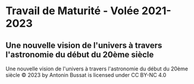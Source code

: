 # Travail de Maturité - Volée 2021-2023

## Une nouvelle vision de l'univers à travers l'astronomie du début du 20ème siècle

Une nouvelle vision de l'univers à travers l'astronomie du début du 20ème siècle © 2023 by Antonin Bussat is licensed under CC BY-NC 4.0 

